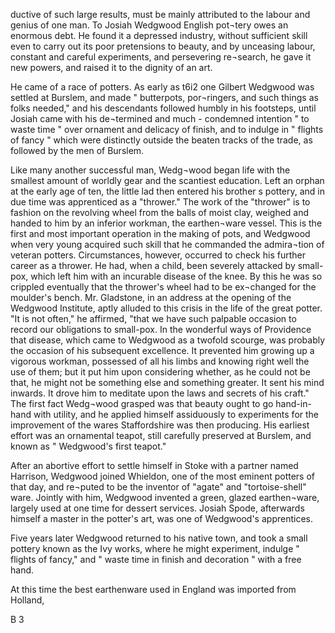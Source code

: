 ductive of such large results, must be mainly
attributed to the labour and genius of one
man. To Josiah Wedgwood English pot¬tery
owes an enormous debt. He found it
a depressed industry, without sufficient skill
even to carry out its poor pretensions to
beauty, and by unceasing labour, constant
and careful experiments, and persevering re¬search,
he gave it new powers, and raised it
to the dignity of an art.

He came of a race of potters. As early
as t6i2 one Gilbert Wedgwood was settled
at Burslem, and made " butterpots, por¬ringers,
and such things as folks needed,"
and his descendants followed humbly in his
footsteps, until Josiah came with his de¬termined
and much - condemned intention
" to waste time " over ornament and delicacy
of finish, and to indulge in " flights of fancy "
which were distinctly outside the beaten
tracks of the trade, as followed by the men
of Burslem.

Like many another successful man, Wedg¬wood
began life with the smallest amount of
worldly gear and the scantiest education.
Left an orphan at the early age of ten, the
little lad then entered his brother s pottery,
and in due time was apprenticed as a
"thrower." The work of the "thrower" is
to fashion on the revolving wheel from the
balls of moist clay, weighed and handed
to him by an inferior workman, the earthen¬ware
vessel. This is the first and most
important operation in the making of pots,
and Wedgwood when very young acquired
such skill that he commanded the admira¬tion
of veteran potters. Circumstances,
however, occurred to check his further
career as a thrower. He had, when a child,
been severely attacked by small-pox, which
left him with an incurable disease of the
knee. By this he was so crippled eventually
that the thrower's wheel had to be ex¬changed
for the moulder's bench. Mr.
Gladstone, in an address at the opening of
the Wedgwood Institute, aptly alluded to
this crisis in the life of the great potter.
"It is not often," he affirmed, "that we
have such palpable occasion to record our
obligations to small-pox. In the wonderful
ways of Providence that disease, which came
to Wedgwood as a twofold scourge, was
probably the occasion of his subsequent
excellence. It prevented him growing up
a vigorous workman, possessed of all his
limbs and knowing right well the use of
them; but it put him upon considering
whether, as he could not be that, he might
not be something else and something
greater. It sent his mind inwards. It
drove him to meditate upon the laws and
secrets of his craft." The first fact Wedg¬wood
grasped was that beauty ought to go
hand-in-hand with utility, and he applied
himself assiduously to experiments for the
improvement of the wares Staffordshire was
then producing. His earliest effort was an
ornamental teapot, still carefully preserved
at Burslem, and known as " Wedgwood's first
teapot."

After an abortive effort to settle himself
in Stoke with a partner named Harrison,
Wedgwood joined Whieldon, one of the
most eminent potters of that day, and re¬puted
to be the inventor of "agate" and
"tortoise-shell" ware. Jointly with him,
Wedgwood invented a green, glazed earthen¬ware,
largely used at one time for dessert
services. Josiah Spode, afterwards himself
a master in the potter's art, was one of
Wedgwood's apprentices.

Five years later Wedgwood returned to
his native town, and took a small pottery
known as the Ivy works, where he might
experiment, indulge " flights of fancy," and
" waste time in finish and decoration " with
a free hand.

At this time the best earthenware used
in England was imported from Holland,

B 3
